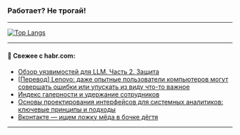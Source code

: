 ### Работает? Не трогай!

---
<!--
#### 🛠️ Technical stack:

![Java](https://img.shields.io/badge/Java-informational?logo=Oracle&style=flat&logoColor=white&color=FF4500)
![Kotlin](https://img.shields.io/badge/Kotlin-informational?logo=Kotlin&style=flat&logoColor=white&color=774D97)
![TS](https://img.shields.io/badge/TypeScript-informational?logo=typeScript&style=flat&logoColor=black&color=017acc)
![Python](https://img.shields.io/badge/Python-informational?logo=Python&style=flat&logoColor=black&color=ffdd54) <br>
![Spring](https://img.shields.io/badge/Spring-informational?logo=Spring&style=flat&logoColor=white&color=6DB33F) 
![SpringBoot](https://img.shields.io/badge/SpringBoot-informational?logo=SpringBoot&style=flat&logoColor=white&color=6DB33F)
![Nest](https://img.shields.io/badge/NestJS-informational?logo=NestJS&style=flat&logoColor=white&color=E0234E) 
![NodeJS](https://img.shields.io/badge/NodeJS-informational?logo=node.js&style=flat&logoColor=white&color=70A760)<br>
![PostgreSQL](https://img.shields.io/badge/PostgreSQL-informational?logo=PostgreSQL&style=flat&logoColor=white&color=DAA520)
![MongoDB](https://img.shields.io/badge/MongoDB-informational?logo=MongoDB&style=flat&logoColor=white&color=870000)
![Apache](https://img.shields.io/badge/Apache-informational?logo=apache&style=flat&logoColor=white&color=f74e28)

___ 
-->

<!--- #### 🛠️ : --->

[![Top Langs](https://github-readme-stats-82jvfl3w3-advtsettinggmailcoms-projects.vercel.app/api/top-langs/?username=zloylis&langs_count=10&hide_title=true&title_color=e6edf3&size_weight=0.5&count_weight=0.5&layout=compact&hide_progress=true&hide_border=true&theme=dracula)](https://github.com/zloylis)

<!---


####  :octocat:&nbsp;&nbsp; Статистика:

![GitHub stats](https://github-readme-stats-u2qms2cxw-advtsettinggmailcoms-projects.vercel.app/api?username=zloylis&show_icons=true&hide_border=true&theme=dracula&title_color=e6edf3&include_all_commits=true&count_private=true&hide_rank=false&hide_title=true&rank_icon=github)
-->
---

#### 💬 Свежее с habr.com:

<!-- BLOG-POST-LIST:START -->
- [Обзор уязвимостей для LLM. Часть 2. Защита](https://habr.com/ru/companies/oleg-bunin/articles/870102/?utm_source=habrahabr&utm_medium=rss&utm_campaign=870102)
- [[Перевод] Lenovo: даже опытные пользователи компьютеров могут совершать ошибки или упускать из виду что-то важное](https://habr.com/ru/articles/872328/?utm_source=habrahabr&utm_medium=rss&utm_campaign=872328)
- [Индекс галерности и удержание сотрудников](https://habr.com/ru/articles/872120/?utm_source=habrahabr&utm_medium=rss&utm_campaign=872120)
- [Основы проектирования интерфейсов для системных аналитиков: ключевые принципы и подходы](https://habr.com/ru/articles/872168/?utm_source=habrahabr&utm_medium=rss&utm_campaign=872168)
- [Вконтакте — ищем ложку мёда в бочке дёгтя](https://habr.com/ru/articles/872300/?utm_source=habrahabr&utm_medium=rss&utm_campaign=872300)
<!-- BLOG-POST-LIST:END -->

---
